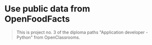 # Use public data from OpenFoodFacts
> This is project no. 3 of the diploma paths "Application developer - Python"
> from OpenClassrooms.
